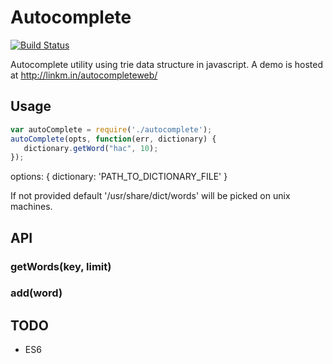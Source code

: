 Autocomplete
==========
[![Build Status](https://travis-ci.org/niklabh/autocomplete.svg?branch=master)](https://travis-ci.org/niklabh/autocomplete)

Autocomplete utility using trie data structure in javascript.
A demo is hosted at http://linkm.in/autocompleteweb/

## Usage

```js
var autoComplete = require('./autocomplete');
autoComplete(opts, function(err, dictionary) {
   dictionary.getWord("hac", 10);
});
```

options: {
  dictionary: 'PATH_TO_DICTIONARY_FILE'
}

If not provided default '/usr/share/dict/words' will be picked on unix machines.

## API
### getWords(key, limit)
### add(word)


## TODO
- ES6


